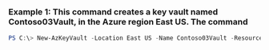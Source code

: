 ### Example 1: This command creates a key vault named Contoso03Vault, in the Azure region East US. The command
```powershell
PS C:\> New-AzKeyVault -Location East US -Name Contoso03Vault -ResourceGroupName Group14
```

